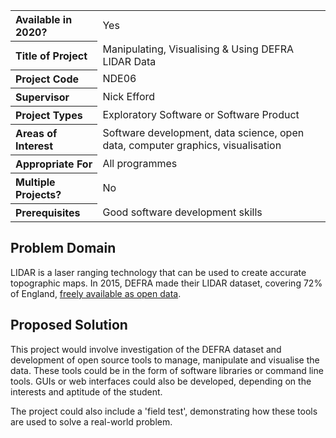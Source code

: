 <table>
<tr>
<th align="left">Available in 2020?</th>
<td>Yes</td>
</tr>
<tr>
<th align="left">Title of Project</th>
<td>Manipulating, Visualising &amp; Using DEFRA LIDAR Data</td>
</tr>
<tr>
<th align="left">Project Code</th>
<td>NDE06</td>
</tr>
<tr>
<th align="left">Supervisor</th>
<td>Nick Efford</td>
</tr>
<tr>
<th align="left">Project Types</th>
<td>Exploratory Software or Software Product</td>
</tr>
<tr>
<th align="left">Areas of Interest</th>
<td>Software development, data science, open data, computer graphics,
visualisation</td>
</tr>
<tr>
<th align="left">Appropriate For</th>
<td>All programmes</td>
</tr>
<tr>
<th align="left">Multiple Projects?</th>
<td>No</td>
</tr>
<tr>
<th align="left">Prerequisites</th>
<td>Good software development skills</td>
</tr>
</table>

## Problem Domain

LIDAR is a laser ranging technology that can be used to create accurate
topographic maps.  In 2015, DEFRA made their LIDAR dataset, covering
72% of England, [freely available as open data](https://gds.blog.gov.uk/2015/08/21/defras-opening-up-its-data/).

## Proposed Solution

This project would involve investigation of the DEFRA dataset and
development of open source tools to manage, manipulate and visualise the
data.  These tools could be in the form of software libraries or
command line tools.  GUIs or web interfaces could also be developed,
depending on the interests and aptitude of the student.

The project could also include a 'field test', demonstrating how these
tools are used to solve a real-world problem.
